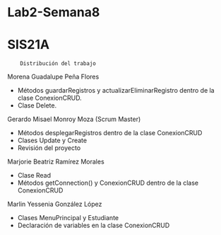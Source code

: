 # Lab2-Semana8
# SIS21A
		Distribución del trabajo
Morena Guadalupe Peña Flores
- Métodos guardarRegistros y actualizarEliminarRegistro dentro 
de la clase ConexionCRUD.
- Clase Delete.

Gerardo Misael Monroy Moza (Scrum Master)
- Métodos desplegarRegistros dentro de la clase ConexionCRUD
- Clases Update y Create
- Revisión del proyecto

Marjorie Beatriz Ramírez Morales
- Clase Read
- Métodos getConnection() y ConexionCRUD dentro de la clase ConexionCRUD

Marlin Yessenia González López
- Clases MenuPrincipal y Estudiante
- Declaración de variables en la clase ConexionCRUD
